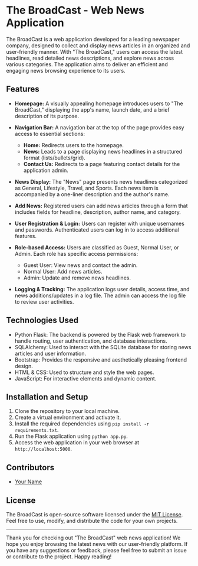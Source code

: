 # The BroadCast - Web News Application


The BroadCast is a web application developed for a leading newspaper company, designed to collect and display news articles in an organized and user-friendly manner. With "The BroadCast," users can access the latest headlines, read detailed news descriptions, and explore news across various categories. The application aims to deliver an efficient and engaging news browsing experience to its users.

## Features

- **Homepage:** A visually appealing homepage introduces users to "The BroadCast," displaying the app's name, launch date, and a brief description of its purpose.

- **Navigation Bar:** A navigation bar at the top of the page provides easy access to essential sections:
  - **Home:** Redirects users to the homepage.
  - **News:** Leads to a page displaying news headlines in a structured format (lists/bullets/grid).
  - **Contact Us:** Redirects to a page featuring contact details for the application admin.

- **News Display:** The "News" page presents news headlines categorized as General, Lifestyle, Travel, and Sports. Each news item is accompanied by a one-liner description and the author's name.

- **Add News:** Registered users can add news articles through a form that includes fields for headline, description, author name, and category.

- **User Registration & Login:** Users can register with unique usernames and passwords. Authenticated users can log in to access additional features.

- **Role-based Access:** Users are classified as Guest, Normal User, or Admin. Each role has specific access permissions:
  - Guest User: View news and contact the admin.
  - Normal User: Add news articles.
  - Admin: Update and remove news headlines.

- **Logging & Tracking:** The application logs user details, access time, and news additions/updates in a log file. The admin can access the log file to review user activities.

## Technologies Used

- Python Flask: The backend is powered by the Flask web framework to handle routing, user authentication, and database interactions.
- SQLAlchemy: Used to interact with the SQLite database for storing news articles and user information.
- Bootstrap: Provides the responsive and aesthetically pleasing frontend design.
- HTML & CSS: Used to structure and style the web pages.
- JavaScript: For interactive elements and dynamic content.

## Installation and Setup

1. Clone the repository to your local machine.
2. Create a virtual environment and activate it.
3. Install the required dependencies using `pip install -r requirements.txt`.
4. Run the Flask application using `python app.py`.
5. Access the web application in your web browser at `http://localhost:5000`.

## Contributors

- [Your Name](https://github.com/Alimiyan)

## License

The BroadCast is open-source software licensed under the [MIT License](LICENSE). Feel free to use, modify, and distribute the code for your own projects.

---

Thank you for checking out "The BroadCast" web news application! We hope you enjoy browsing the latest news with our user-friendly platform. If you have any suggestions or feedback, please feel free to submit an issue or contribute to the project. Happy reading!
